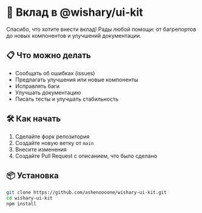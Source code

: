 # 🤝 Вклад в @wishary/ui-kit

Спасибо, что хотите внести вклад! Рады любой помощи: от багрепортов до новых компонентов и улучшений документации.

## 📋 Что можно делать

- Сообщать об ошибках (issues)
- Предлагать улучшения или новые компоненты
- Исправлять баги
- Улучшать документацию
- Писать тесты и улучшать стабильность

## 🛠 Как начать

1. Сделайте форк репозитория
2. Создайте новую ветку от `main`
3. Внесите изменения
4. Создайте Pull Request с описанием, что было сделано

## 📦 Установка

```bash
git clone https://github.com/ashenoooone/wishary-ui-kit.git
cd wishary-ui-kit
npm install
```
